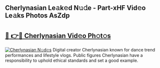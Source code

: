 ## Cherlynasian Le𝚊k𝚎d N𝚞𝚍e - Part-xHF Vid𝚎o Le𝚊ks Photos AsZdp

# <h2><a href="http://fbeika.evod.top/?m=Cherlynasian">🔗 👉🔴 Cherlynasian Vid𝚎o Ph𝚘t𝚘s</a></h2>

[![Cherlynasian N𝚞d𝚎s](https://i.imgur.com/8V9OHl7.gif)](http://fbeika.evod.top/?m=Cherlynasian)
Digital creator Cherlynasian known for dance trend performances and lifestyle vlogs. Public figures Cherlynasian have a responsibility to uphold ethical standards and set a good example. 

